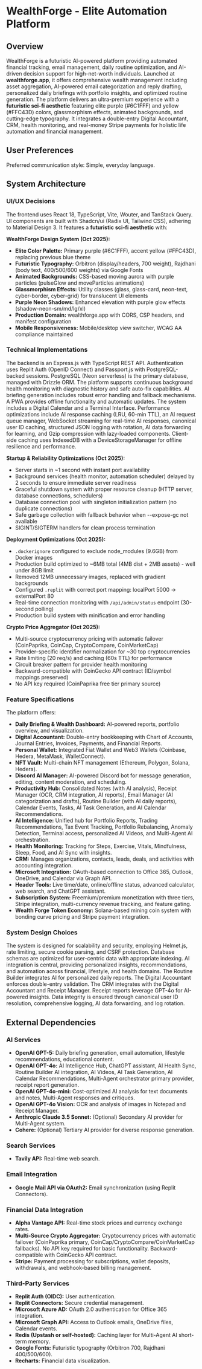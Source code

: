 # WealthForge - Elite Automation Platform

## Overview
WealthForge is a futuristic AI-powered platform providing automated financial tracking, email management, daily routine optimization, and AI-driven decision support for high-net-worth individuals. Launched at **wealthforge.app**, it offers comprehensive wealth management including asset aggregation, AI-powered email categorization and reply drafting, personalized daily briefings with portfolio insights, and optimized routine generation. The platform delivers an ultra-premium experience with a **futuristic sci-fi aesthetic** featuring elite purple (#6C1FFF) and yellow (#FFC43D) colors, glassmorphism effects, animated backgrounds, and cutting-edge typography. It integrates a double-entry Digital Accountant, CRM, health monitoring, and real-money Stripe payments for holistic life automation and financial management.

## User Preferences
Preferred communication style: Simple, everyday language.

## System Architecture

### UI/UX Decisions
The frontend uses React 18, TypeScript, Vite, Wouter, and TanStack Query. UI components are built with Shadcn/ui (Radix UI, Tailwind CSS), adhering to Material Design 3. It features a **futuristic sci-fi aesthetic** with:

**WealthForge Design System (Oct 2025):**
- **Elite Color Palette:** Primary purple (#6C1FFF), accent yellow (#FFC43D), replacing previous blue theme
- **Futuristic Typography:** Orbitron (display/headers, 700 weight), Rajdhani (body text, 400/500/600 weights) via Google Fonts
- **Animated Backgrounds:** CSS-based moving aurora with purple particles (pulseGlow and moveParticles animations)
- **Glassmorphism Effects:** Utility classes (glass, glass-card, neon-text, cyber-border, cyber-grid) for translucent UI elements
- **Purple Neon Shadows:** Enhanced elevation with purple glow effects (shadow-neon-sm/md/lg/xl)
- **Production Domain:** wealthforge.app with CORS, CSP headers, and manifest configuration
- **Mobile Responsiveness:** Mobile/desktop view switcher, WCAG AA compliance maintained

### Technical Implementations
The backend is an Express.js with TypeScript REST API. Authentication uses Replit Auth (OpenID Connect) and Passport.js with PostgreSQL-backed sessions. PostgreSQL (Neon serverless) is the primary database, managed with Drizzle ORM. The platform supports continuous background health monitoring with diagnostic history and safe auto-fix capabilities. AI briefing generation includes robust error handling and fallback mechanisms. A PWA provides offline functionality and automatic updates. The system includes a Digital Calendar and a Terminal Interface. Performance optimizations include AI response caching (LRU, 60-min TTL), an AI request queue manager, WebSocket streaming for real-time AI responses, canonical user ID caching, structured JSON logging with rotation, AI data forwarding for learning, and Gzip compression with lazy-loaded components. Client-side caching uses IndexedDB with a DeviceStorageManager for offline resilience and performance.

**Startup & Reliability Optimizations (Oct 2025):**
- Server starts in ~1 second with instant port availability
- Background services (health monitor, automation scheduler) delayed by 2 seconds to ensure immediate server readiness
- Graceful shutdown system with proper resource cleanup (HTTP server, database connections, schedulers)
- Database connection pool with singleton initialization pattern (no duplicate connections)
- Safe garbage collection with fallback behavior when --expose-gc not available
- SIGINT/SIGTERM handlers for clean process termination

**Deployment Optimizations (Oct 2025):**
- `.dockerignore` configured to exclude node_modules (9.6GB) from Docker images
- Production build optimized to ~6MB total (4MB dist + 2MB assets) - well under 8GB limit
- Removed 12MB unnecessary images, replaced with gradient backgrounds
- Configured `.replit` with correct port mapping: localPort 5000 → externalPort 80
- Real-time connection monitoring with `/api/admin/status` endpoint (30-second polling)
- Production build system with minification and error handling

**Crypto Price Aggregator (Oct 2025):**
- Multi-source cryptocurrency pricing with automatic failover (CoinPaprika, CoinCap, CryptoCompare, CoinMarketCap)
- Provider-specific identifier normalization for ~30 top cryptocurrencies
- Rate limiting (20 req/s) and caching (60s TTL) for performance
- Circuit breaker pattern for provider health monitoring
- Backward-compatible with CoinGecko API contract (ID/symbol mappings preserved)
- No API key required (CoinPaprika free tier primary source)

### Feature Specifications
The platform offers:
- **Daily Briefing & Wealth Dashboard:** AI-powered reports, portfolio overview, and visualization.
- **Digital Accountant:** Double-entry bookkeeping with Chart of Accounts, Journal Entries, Invoices, Payments, and Financial Reports.
- **Personal Wallet:** Integrated Fiat Wallet and Web3 Wallets (Coinbase, Hedera, MetaMask, WalletConnect).
- **NFT Vault:** Multi-chain NFT management (Ethereum, Polygon, Solana, Hedera).
- **Discord AI Manager:** AI-powered Discord bot for message generation, editing, content moderation, and scheduling.
- **Productivity Hub:** Consolidated Notes (with AI analysis), Receipt Manager (OCR, CRM integration, AI reports), Email Manager (AI categorization and drafts), Routine Builder (with AI daily reports), Calendar Events, Tasks, AI Task Generation, and AI Calendar Recommendations.
- **AI Intelligence:** Unified hub for Portfolio Reports, Trading Recommendations, Tax Event Tracking, Portfolio Rebalancing, Anomaly Detection, Terminal access, personalized AI Videos, and Multi-Agent AI orchestration.
- **Health Monitoring:** Tracking for Steps, Exercise, Vitals, Mindfulness, Sleep, Food, and AI Sync with insights.
- **CRM:** Manages organizations, contacts, leads, deals, and activities with accounting integration.
- **Microsoft Integration:** OAuth-based connection to Office 365, Outlook, OneDrive, and Calendar via Graph API.
- **Header Tools:** Live time/date, online/offline status, advanced calculator, web search, and ChatGPT assistant.
- **Subscription System:** Freemium/premium monetization with three tiers, Stripe integration, multi-currency revenue tracking, and feature gating.
- **Wealth Forge Token Economy:** Solana-based mining coin system with bonding curve pricing and Stripe payment integration.

### System Design Choices
The system is designed for scalability and security, employing Helmet.js, rate limiting, secure cookie parsing, and CSRF protection. Database schemas are optimized for user-centric data with appropriate indexing. AI integration is central, providing personalized insights, recommendations, and automation across financial, lifestyle, and health domains. The Routine Builder integrates AI for personalized daily reports. The Digital Accountant enforces double-entry validation. The CRM integrates with the Digital Accountant and Receipt Manager. Receipt reports leverage GPT-4o for AI-powered insights. Data integrity is ensured through canonical user ID resolution, comprehensive logging, AI data forwarding, and log rotation.

## External Dependencies

### AI Services
- **OpenAI GPT-5:** Daily briefing generation, email automation, lifestyle recommendations, educational content.
- **OpenAI GPT-4o:** AI Intelligence Hub, ChatGPT assistant, AI Health Sync, Routine Builder AI integration, AI Videos, AI Task Generation, AI Calendar Recommendations, Multi-Agent orchestrator primary provider, receipt report generation.
- **OpenAI GPT-4o-mini:** Cost-optimized AI analysis for text documents and notes, Multi-Agent responses and critiques.
- **OpenAI GPT-4o Vision:** OCR and analysis of images in Notepad and Receipt Manager.
- **Anthropic Claude 3.5 Sonnet:** (Optional) Secondary AI provider for Multi-Agent system.
- **Cohere:** (Optional) Tertiary AI provider for diverse response generation.

### Search Services
- **Tavily API:** Real-time web search.

### Email Integration
- **Google Mail API via OAuth2:** Email synchronization (using Replit Connectors).

### Financial Data Integration
- **Alpha Vantage API:** Real-time stock prices and currency exchange rates.
- **Multi-Source Crypto Aggregator:** Cryptocurrency prices with automatic failover (CoinPaprika primary, CoinCap/CryptoCompare/CoinMarketCap fallbacks). No API key required for basic functionality. Backward-compatible with CoinGecko API contract.
- **Stripe:** Payment processing for subscriptions, wallet deposits, withdrawals, and webhook-based billing management.

### Third-Party Services
- **Replit Auth (OIDC):** User authentication.
- **Replit Connectors:** Secure credential management.
- **Microsoft Azure AD:** OAuth 2.0 authentication for Office 365 integration.
- **Microsoft Graph API:** Access to Outlook emails, OneDrive files, Calendar events.
- **Redis (Upstash or self-hosted):** Caching layer for Multi-Agent AI short-term memory.
- **Google Fonts:** Futuristic typography (Orbitron 700, Rajdhani 400/500/600).
- **Recharts:** Financial data visualization.